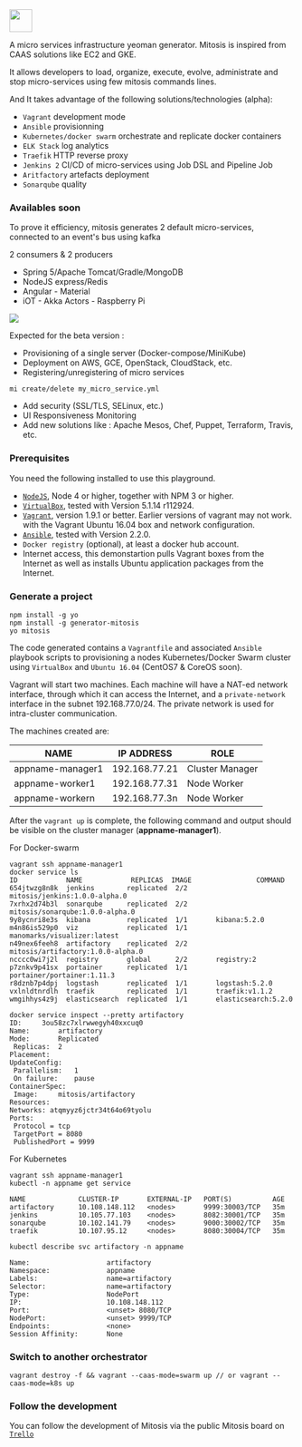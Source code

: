 <img src="http://chabanerefes.info/prez_1/images/logo.svg" height="40" />

A micro services infrastructure yeoman generator. Mitosis is inspired from CAAS solutions like EC2 and GKE.

It allows developers to load, organize, execute, evolve, administrate and stop micro-services using few mitosis commands lines.

And It takes advantage of the following solutions/technologies (alpha):

- `Vagrant` development mode 
- `Ansible` provisionning
- `Kubernetes/docker swarm` orchestrate and replicate docker containers
- `ELK Stack` log analytics
- `Traefik` HTTP reverse proxy
- `Jenkins 2` CI/CD of micro-services using Job DSL and Pipeline Job
- `Aritfactory` artefacts deployment
- `Sonarqube` quality

### Availables soon
To prove it efficiency, mitosis generates 2 default micro-services, connected to an event's bus using kafka

2 consumers & 2 producers

- Spring 5/Apache Tomcat/Gradle/MongoDB
- NodeJS express/Redis
- Angular - Material 
- iOT - Akka Actors - Raspberry Pi

<img src="http://chabanerefes.info/prez_1/images/swarm_diagramme.png"/>

Expected for the beta version :
 - Provisioning of a single server (Docker-compose/MiniKube)
 - Deployment on AWS, GCE, OpenStack, CloudStack, etc.
 - Registering/unregistering of micro services 
 ```
 mi create/delete my_micro_service.yml
 ```
 - Add security (SSL/TLS, SELinux, etc.)
 - UI Responsiveness Monitoring
 - Add new solutions like : Apache Mesos, Chef, Puppet, Terraform, Travis, etc.

### Prerequisites
You need the following installed to use this playground.
- [`NodeJS`](https://nodejs.org/en/download/), Node 4 or higher, together with NPM 3 or higher.
- [`VirtualBox`](https://www.virtualbox.org/wiki/Downloads), tested with Version 5.1.14 r112924.
- [`Vagrant`](https://www.vagrantup.com/docs/installation/), version 1.9.1 or better. Earlier versions of vagrant may not work.
with the Vagrant Ubuntu 16.04 box and network configuration.
- [`Ansible`](http://docs.ansible.com/ansible/intro_installation.html), tested with Version 2.2.0. 
- `Docker registry` (optional), at least a docker hub account.
- Internet access, this demonstartion pulls Vagrant boxes from the Internet as well
as installs Ubuntu application packages from the Internet.

### Generate a project
```
npm install -g yo
npm install -g generator-mitosis
yo mitosis
```

The code generated contains a `Vagrantfile` and associated `Ansible` playbook scripts
to provisioning a nodes Kubernetes/Docker Swarm cluster using `VirtualBox` and `Ubuntu
16.04` (CentOS7 & CoreOS soon).

Vagrant will start two machines. Each machine will have a NAT-ed network
interface, through which it can access the Internet, and a `private-network`
interface in the subnet 192.168.77.0/24. The private network is used for
intra-cluster communication.

The machines created are:

| NAME | IP ADDRESS | ROLE |
| --- | --- | --- |
| appname-manager1 | 192.168.77.21 | Cluster Manager |
| appname-worker1 | 192.168.77.31 | Node Worker |
| appname-workern | 192.168.77.3n | Node Worker |

After the `vagrant up` is complete, the following command and output should be
visible on the cluster manager (**appname-manager1**).

For Docker-swarm
```
vagrant ssh appname-manager1
docker service ls 
ID            NAME            REPLICAS  IMAGE                COMMAND
654jtwzg8n8k  jenkins        replicated  2/2       mitosis/jenkins:1.0.0-alpha.0
7xrhx2d74b3l  sonarqube      replicated  2/2       mitosis/sonarqube:1.0.0-alpha.0
9y8ycnri8e3s  kibana         replicated  1/1       kibana:5.2.0
m4n86is529p0  viz            replicated  1/1       manomarks/visualizer:latest
n49nex6feeh8  artifactory    replicated  2/2       mitosis/artifactory:1.0.0-alpha.0
ncccc0wi7j2l  registry       global      2/2       registry:2
p7znkv9p41sx  portainer      replicated  1/1       portainer/portainer:1.11.3
r8dznb7p4dpj  logstash       replicated  1/1       logstash:5.2.0
vxlnldtnrdlh  traefik        replicated  1/1       traefik:v1.1.2
wmgihhys4z9j  elasticsearch  replicated  1/1       elasticsearch:5.2.0
```
```
docker service inspect --pretty artifactory 
ID:		3ou58zc7xlrwwegyh40xxcuq0
Name:		artifactory
Mode:		Replicated
 Replicas:	2
Placement:
UpdateConfig:
 Parallelism:	1
 On failure:	pause
ContainerSpec:
 Image:		mitosis/artifactory
Resources:
Networks: atqmyyz6jctr34t64o69tyolu
Ports:
 Protocol = tcp
 TargetPort = 8080
 PublishedPort = 9999
```

For Kubernetes
```
vagrant ssh appname-manager1
kubectl -n appname get service 

NAME             CLUSTER-IP       EXTERNAL-IP   PORT(S)          AGE
artifactory      10.108.148.112   <nodes>       9999:30003/TCP   35m
jenkins          10.105.77.103    <nodes>       8082:30001/TCP   35m
sonarqube        10.102.141.79    <nodes>       9000:30002/TCP   35m
traefik          10.107.95.12     <nodes>       8080:30004/TCP   35m
```
```
kubectl describe svc artifactory -n appname 

Name:                   artifactory
Namespace:              appname
Labels:                 name=artifactory
Selector:               name=artifactory
Type:                   NodePort
IP:                     10.108.148.112
Port:                   <unset> 8080/TCP
NodePort:               <unset> 9999/TCP
Endpoints:              <none>
Session Affinity:       None
```

### Switch to another orchestrator
```
vagrant destroy -f && vagrant --caas-mode=swarm up // or vagrant --caas-mode=k8s up
```

### Follow the development
You can follow the development of Mitosis via the public Mitosis board on [`Trello`](https://trello.com/b/TCgfbNXK/mitosis)
